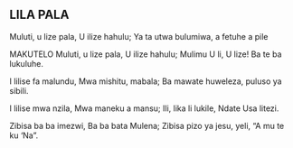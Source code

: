 ## LILA PALA


Muluti, u lize pala, U ilize hahulu;
Ya ta utwa bulumiwa, a fetuhe a pile

MAKUTELO
Muluti, u lize pala, U ilize hahulu;
Mulimu U li, U lize! Ba te ba lukuluhe.



I lilise fa malundu, Mwa mishitu, mabala;
Ba mawate huweleza, puluso ya sibili.


I lilise mwa nzila, Mwa maneku a mansu;
Ili, lika li lukile, Ndate Usa litezi.



Zibisa ba ba imezwi, Ba ba bata Mulena;
Zibisa pizo ya jesu, yeli, “A mu te ku ‘Na”.

